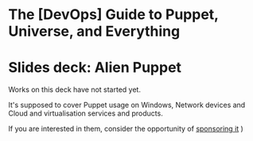 # The [DevOps] Guide to Puppet, Universe, and Everything

# Slides deck: Alien Puppet

Works on this deck have not started yet.

It's supposed to cover Puppet usage on Windows, Network devices and Cloud and virtualisation services and products.

If you are interested in them, consider the opportunity of [sponsoring it](http://www.example42.com/#contact)
)
